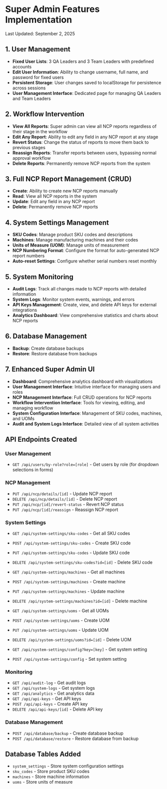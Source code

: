 # Super Admin Features Implementation

Last Updated: September 2, 2025

## 1. User Management
- **Fixed User Lists**: 3 QA Leaders and 3 Team Leaders with predefined accounts
- **Edit User Information**: Ability to change username, full name, and password for fixed users
- **Persistent Storage**: User changes saved to localStorage for persistence across sessions
- **User Management Interface**: Dedicated page for managing QA Leaders and Team Leaders

## 2. Workflow Intervention
- **View All Reports**: Super admin can view all NCP reports regardless of their stage in the workflow
- **Edit Any Report**: Ability to edit any field in any NCP report at any stage
- **Revert Status**: Change the status of reports to move them back to previous stages
- **Reassign Reports**: Transfer reports between users, bypassing normal approval workflow
- **Delete Reports**: Permanently remove NCP reports from the system

## 3. Full NCP Report Management (CRUD)
- **Create**: Ability to create new NCP reports manually
- **Read**: View all NCP reports in the system
- **Update**: Edit any field in any NCP report
- **Delete**: Permanently remove NCP reports

## 4. System Settings Management
- **SKU Codes**: Manage product SKU codes and descriptions
- **Machines**: Manage manufacturing machines and their codes
- **Units of Measure (UOM)**: Manage units of measurement
- **NCP Numbering Format**: Configure the format for auto-generated NCP report numbers
- **Auto-reset Settings**: Configure whether serial numbers reset monthly

## 5. System Monitoring
- **Audit Logs**: Track all changes made to NCP reports with detailed information
- **System Logs**: Monitor system events, warnings, and errors
- **API Keys Management**: Create, view, and delete API keys for external integrations
- **Analytics Dashboard**: View comprehensive statistics and charts about NCP reports

## 6. Database Management
- **Backup**: Create database backups
- **Restore**: Restore database from backups

## 7. Enhanced Super Admin UI
- **Dashboard**: Comprehensive analytics dashboard with visualizations
- **User Management Interface**: Intuitive interface for managing users and roles
- **NCP Management Interface**: Full CRUD operations for NCP reports
- **Workflow Intervention Interface**: Tools for viewing, editing, and managing workflow
- **System Configuration Interface**: Management of SKU codes, machines, and UOMs
- **Audit and System Logs Interface**: Detailed view of all system activities

## API Endpoints Created

### User Management
- `GET /api/users/by-role?role=[role]` - Get users by role (for dropdown selections in forms)

### NCP Management
- `PUT /api/ncp/details/[id]` - Update NCP report
- `DELETE /api/ncp/details/[id]` - Delete NCP report
- `PUT /api/ncp/[id]/revert-status` - Revert NCP status
- `PUT /api/ncp/[id]/reassign` - Reassign NCP report

### System Settings
- `GET /api/system-settings/sku-codes` - Get all SKU codes
- `POST /api/system-settings/sku-codes` - Create SKU code
- `PUT /api/system-settings/sku-codes` - Update SKU code
- `DELETE /api/system-settings/sku-codes?id=[id]` - Delete SKU code

- `GET /api/system-settings/machines` - Get all machines
- `POST /api/system-settings/machines` - Create machine
- `PUT /api/system-settings/machines` - Update machine
- `DELETE /api/system-settings/machines?id=[id]` - Delete machine

- `GET /api/system-settings/uoms` - Get all UOMs
- `POST /api/system-settings/uoms` - Create UOM
- `PUT /api/system-settings/uoms` - Update UOM
- `DELETE /api/system-settings/uoms?id=[id]` - Delete UOM

- `GET /api/system-settings/config?key=[key]` - Get system setting
- `POST /api/system-settings/config` - Set system setting

### Monitoring
- `GET /api/audit-log` - Get audit logs
- `GET /api/system-logs` - Get system logs
- `GET /api/analytics` - Get analytics data
- `GET /api/api-keys` - Get API keys
- `POST /api/api-keys` - Create API key
- `DELETE /api/api-keys/[id]` - Delete API key

### Database Management
- `POST /api/database/backup` - Create database backup
- `POST /api/database/restore` - Restore database from backup

## Database Tables Added
- `system_settings` - Store system configuration settings
- `sku_codes` - Store product SKU codes
- `machines` - Store machine information
- `uoms` - Store units of measure
